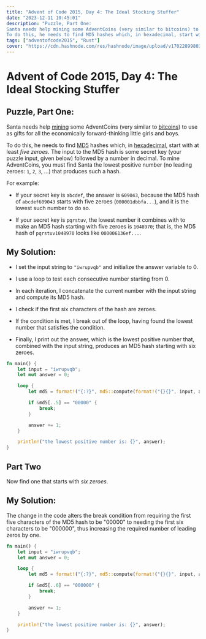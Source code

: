 ```yaml
---
title: "Advent of Code 2015, Day 4: The Ideal Stocking Stuffer"
date: "2023-12-11 10:45:01"
description: "Puzzle, Part One:
Santa needs help mining some AdventCoins (very similar to bitcoins) to use as gifts for all the economically forward-thinking little girls and boys.
To do this, he needs to find MD5 hashes which, in hexadecimal, start with at least ..."
tags: ["adventofcode2015", "Rust"]
cover: "https://cdn.hashnode.com/res/hashnode/image/upload/v1702289980318/1ac7f839-4da6-4d3a-b5dc-d8297261291e.png"
---
```


# Advent of Code 2015, Day 4: The Ideal Stocking Stuffer

## Puzzle, Part One:

Santa needs help [mining](https://en.wikipedia.org/wiki/Bitcoin#Mining) some AdventCoins (very similar to [bitcoins](https://en.wikipedia.org/wiki/Bitcoin)) to use as gifts for all the economically forward-thinking little girls and boys.

To do this, he needs to find [MD5](https://en.wikipedia.org/wiki/MD5) hashes which, in [hexadecimal](https://en.wikipedia.org/wiki/Hexadecimal), start with at least *five zeroes*. The input to the MD5 hash is some secret key (your puzzle input, given below) followed by a number in decimal. To mine AdventCoins, you must find Santa the lowest positive number (no leading zeroes: `1`, `2`, `3`, ...) that produces such a hash.

For example:

* If your secret key is `abcdef`, the answer is `609043`, because the MD5 hash of `abcdef609043` starts with five zeroes (`000001dbbfa...`), and it is the lowest such number to do so.
    
* If your secret key is `pqrstuv`, the lowest number it combines with to make an MD5 hash starting with five zeroes is `1048970`; that is, the MD5 hash of `pqrstuv1048970` looks like `000006136ef...`.
    

## My Solution:

* I set the input string to `"iwrupvqb"` and initialize the answer variable to 0.
    
* I use a loop to test each consecutive number starting from 0.
    
* In each iteration, I concatenate the current number with the input string and compute its MD5 hash.
    
* I check if the first six characters of the hash are zeroes.
    
* If the condition is met, I break out of the loop, having found the lowest number that satisfies the condition.
    
* Finally, I print out the answer, which is the lowest positive number that, combined with the input string, produces an MD5 hash starting with six zeroes.
    

```rust
fn main() {
    let input = "iwrupvqb";
    let mut answer = 0;

    loop {
        let md5 = format!("{:?}", md5::compute(format!("{}{}", input, answer)));

        if &md5[..5] == "00000" {
            break;
        }

        answer += 1;
    }

    println!("the lowest positive number is: {}", answer);
}
```

## Part Two

Now find one that starts with *six zeroes*.

## My Solution:

The change in the code alters the break condition from requiring the first five characters of the MD5 hash to be "00000" to needing the first six characters to be "000000", thus increasing the required number of leading zeros by one.

```rust
fn main() {
    let input = "iwrupvqb";
    let mut answer = 0;

    loop {
        let md5 = format!("{:?}", md5::compute(format!("{}{}", input, answer)));

        if &md5[..6] == "000000" {
            break;
        }

        answer += 1;
    }

    println!("the lowest positive number is: {}", answer);
}
```
